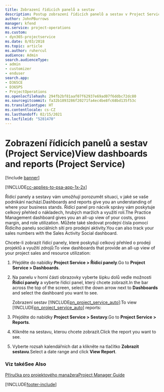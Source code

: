 ```yaml
---
title: Zobrazení řídicích panelů a sestav
description: Postup zobrazení řídicích panelů a sestav v Project Service
author: JohnPBurrows
manager: kfend
ms.service: project-operations
ms.custom:
- dyn365-projectservice
ms.date: 8/03/2018
ms.topic: article
ms.author: ruhercul
audience: Admin
search.audienceType:
- admin
- customizer
- enduser
search.app:
- D365CE
- D365PS
- ProjectOperations
ms.openlocfilehash: 294fb2bf81aaf07f62937e69ad07f6ddbc72dc80
ms.sourcegitcommit: fa32b1893286f20271fa4ec4be8fc68bd135f53c
ms.translationtype: HT
ms.contentlocale: cs-CZ
ms.lasthandoff: 02/15/2021
ms.locfileid: "5281470"
---
```

# <a name="view-dashboards-and-reports-project-service"></a><span data-ttu-id="1a655-103">Zobrazení řídicích panelů a sestav (Project Service)</span><span class="sxs-lookup"><span data-stu-id="1a655-103">View dashboards and reports (Project Service)</span></span>

[!include [banner](../includes/psa-now-project-operations.md)]

[!INCLUDE[cc-applies-to-psa-app-1x-2x](../includes/cc-applies-to-psa-app-1x-2x.md)]

<span data-ttu-id="1a655-104">Řídicí panely a sestavy vám umožňují porozumět situaci, v jaké se vaše podnikání nachází.</span><span class="sxs-lookup"><span data-stu-id="1a655-104">Dashboards and reports give you an understanding of where your business stands.</span></span> <span data-ttu-id="1a655-105">Řídicí panel pro nácvik správy vám poskytuje celkový přehled o nákladech, hrubých maržích a využití rolí.</span><span class="sxs-lookup"><span data-stu-id="1a655-105">The Practice Management dashboard gives you an all-up view of your costs, gross margin, and role utilization.</span></span> <span data-ttu-id="1a655-106">Můžete také sledovat prodejní čísla pomocí Řídicího panelu sociálních sítí pro prodejní aktivity.</span><span class="sxs-lookup"><span data-stu-id="1a655-106">You can also track your sales numbers with the Sales Activity Social dashboard.</span></span>  
  
 <span data-ttu-id="1a655-107">Chcete-li zobrazit řídicí panely, které poskytují celkový přehled o prodeji projektů a využití zdrojů:</span><span class="sxs-lookup"><span data-stu-id="1a655-107">To view dashboards that provide an all-up view of your project sales and resource utilization:</span></span>  
  
1. <span data-ttu-id="1a655-108">Přejděte do nabídky **Project Service > Řídicí panely**.</span><span class="sxs-lookup"><span data-stu-id="1a655-108">Go to **Project Service > Dashboards**.</span></span>  
  
2. <span data-ttu-id="1a655-109">Na panelu v horní části obrazovky vyberte šipku dolů vedle možnosti **Řídicí panely** a vyberte řídicí panel, který chcete zobrazit.</span><span class="sxs-lookup"><span data-stu-id="1a655-109">In the bar across the top of the screen, select the down arrow next to **Dashboards** and select the dashboard you want to see.</span></span>  
  
   <span data-ttu-id="1a655-110">Zobrazení sestav [!INCLUDE[pn_project_service_auto](../includes/pn-project-service-auto.md)]:</span><span class="sxs-lookup"><span data-stu-id="1a655-110">To view [!INCLUDE[pn_project_service_auto](../includes/pn-project-service-auto.md)] reports:</span></span>  
  
3. <span data-ttu-id="1a655-111">Přejděte do nabídky **Project Service > Sestavy**.</span><span class="sxs-lookup"><span data-stu-id="1a655-111">Go to **Project Service > Reports**.</span></span>  
  
4. <span data-ttu-id="1a655-112">Klikněte na sestavu, kterou chcete zobrazit.</span><span class="sxs-lookup"><span data-stu-id="1a655-112">Click the report you want to see.</span></span>  
  
5. <span data-ttu-id="1a655-113">Vyberte rozsah kalendářních dat a klikněte na tlačítko **Zobrazit sestavu**.</span><span class="sxs-lookup"><span data-stu-id="1a655-113">Select a date range and click **View Report**.</span></span>  
  
### <a name="see-also"></a><span data-ttu-id="1a655-114">Viz také</span><span class="sxs-lookup"><span data-stu-id="1a655-114">See Also</span></span>  
 [<span data-ttu-id="1a655-115">Příručka pro projektového manažera</span><span class="sxs-lookup"><span data-stu-id="1a655-115">Project Manager Guide</span></span>](../psa/project-manager-guide.md)


[!INCLUDE[footer-include](../includes/footer-banner.md)]